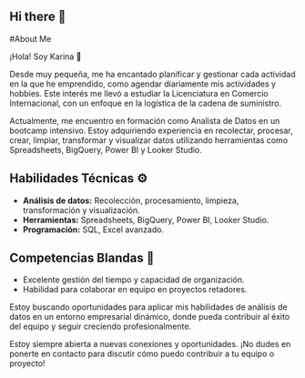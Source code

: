 ## Hi there 👋
#About Me

¡Hola! Soy Karina 🤗

Desde muy pequeña, me ha encantado planificar y gestionar cada actividad en la que he emprendido, como agendar diariamente mis actividades y hobbies. Este interés me llevó a estudiar la Licenciatura en Comercio Internacional, con un enfoque en la logística de la cadena de suministro.

Actualmente, me encuentro en formación como Analista de Datos en un bootcamp intensivo. Estoy adquiriendo experiencia en recolectar, procesar, crear, limpiar, transformar y visualizar datos utilizando herramientas como Spreadsheets, BigQuery, Power BI y Looker Studio.

## Habilidades Técnicas ⚙
- **Análisis de datos:** Recolección, procesamiento, limpieza, transformación y visualización.
- **Herramientas:** Spreadsheets, BigQuery, Power BI, Looker Studio.
- **Programación:** SQL, Excel avanzado.

## Competencias Blandas 🧠
- Excelente gestión del tiempo y capacidad de organización.
- Habilidad para colaborar en equipo en proyectos retadores.

Estoy buscando oportunidades para aplicar mis habilidades de análisis de datos en un entorno empresarial dinámico, donde pueda contribuir al éxito del equipo y seguir creciendo profesionalmente.

Estoy siempre abierta a nuevas conexiones y oportunidades. ¡No dudes en ponerte en contacto para discutir cómo puedo contribuir a tu equipo o proyecto!

